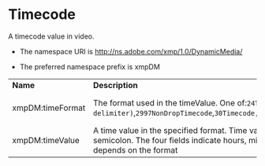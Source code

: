 # Timecode

A timecode value in video.

- The namespace URI is http://ns.adobe.com/xmp/1.0/DynamicMedia/

- The preferred namespace prefix is xmpDM

|    |           |    |
|----|-----------|----|
|**Name**|**Description**|**Type**|
|xmpDM:timeFormat|The format used in the timeValue. One of:`24Timecode`,`25Timecode`,`2997DropTimecode (semicolon delimiter)`,`2997NonDropTimecode`,`30Timecode,50Timecode`,`5994DropTimecode`,`5994NonDropTimecode`,`60Timecode,23976Timecode`  |Closed Choice of [Text](../index.md#text)|
|xmpDM:timeValue|A time value in the specified format. Time values use a colon delimiter in all formats except 2997drop, which uses a semicolon. The four fields indicate hours, minutes,seconds, and frames: **hh:mm:ss:ff**.The actual duration in seconds depends on the format  |[Text](../index.md#text)|
